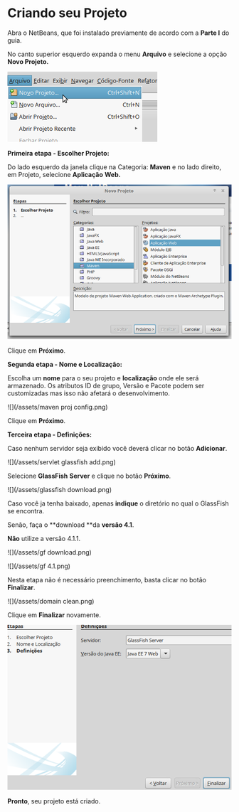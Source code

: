 # Criando seu Projeto

Abra o NetBeans, que foi instalado previamente de acordo com a **Parte I** do guia.

No canto superior esquerdo expanda o menu **Arquivo** e selecione a opção **Novo Projeto.**

![](/assets/novoprojeto.png)

**Primeira etapa - Escolher Projeto:**

Do lado esquerdo da janela clique na Categoria: **Maven** e no lado direito, em Projeto, selecione **Aplicação** **Web.**

![](/assets/maven.png)

Clique em **Próximo**.

**Segunda etapa - Nome e Localização:**

Escolha um **nome** para o seu projeto e **localização** onde ele será armazenado. Os atributos ID de grupo, Versão e Pacote podem ser customizadas mas isso não afetará o desenvolvimento.

![](/assets/maven proj config.png)

Clique em **Próximo**.

**Terceira etapa - Definições:**

Caso nenhum servidor seja exibido você deverá clicar no botão **Adicionar**.

![](/assets/servlet glassfish add.png)

Selecione **GlassFish** **Server** e clique no botão **Próximo**.

![](/assets/glassfish download.png)

Caso você ja tenha baixado, apenas **indique** o diretório no qual o GlassFish se encontra.

Senão, faça o **download **da **versão 4.1**.

**Não** utilize a versão 4.1.1.

![](/assets/gf download.png)

![](/assets/gf 4.1.png)

Nesta etapa não é necessário preenchimento, basta clicar no botão **Finalizar**.

![](/assets/domain clean.png)

Clique em **Finalizar** novamente.

![](/assets/finalizar.png)

**Pronto**, seu projeto está criado.

